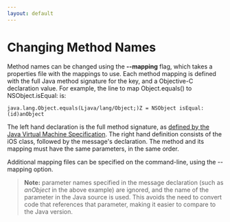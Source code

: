 ```yaml
---
layout: default
---
```


# Changing Method Names

Method names can be changed using the **--mapping** flag, which takes a properties file with the mappings to use. Each method mapping is defined with the full Java method signature for the key, and a Objective-C declaration value. For example, the line to map Object.equals() to NSObject.isEqual: is:

```
java.lang.Object.equals(Ljava/lang/Object;)Z = NSObject isEqual:(id)anObject
```

The left hand declaration is the full method signature, as [defined by the Java Virtual Machine Specification](http://docs.oracle.com/javase/specs/jvms/se7/html/jvms-4.html#jvms-4.3.4). The right hand definition consists of the iOS class, followed by the message's declaration. The method and its mapping must have the same parameters, in the same order.

Additional mapping files can be specified on the command-line, using the --mapping option.

>**Note:** parameter names specified in the message declaration (such as _anObject_ in the above example) are ignored, and the name of the parameter in the Java source is used. This avoids the need to convert code that references that parameter, making it easier to compare to the Java version.